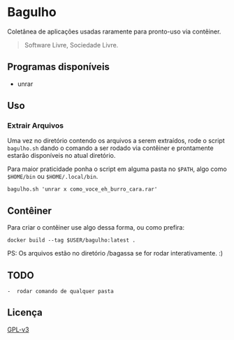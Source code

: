 # Bagulho

Coletânea de aplicações usadas raramente para pronto-uso via contêiner. 

> Software Livre, Sociedade Livre.

## Programas disponíveis
-  unrar

## Uso

### Extrair Arquivos
Uma vez no diretório contendo os arquivos a serem extraídos, rode o script
`bagulho.sh` dando o comando a ser rodado via contêiner e prontamente estarão disponíveis no atual diretório.

Para maior praticidade ponha o script em alguma pasta no `$PATH`, algo como `$HOME/bin` ou `$HOME/.local/bin`.

    bagulho.sh 'unrar x como_voce_eh_burro_cara.rar'

## Contêiner
Para criar o contêiner use algo dessa forma, ou como prefira:

    docker build --tag $USER/bagulho:latest .

PS: Os arquivos estão no diretório /bagassa se for rodar interativamente. :)

## TODO
    -  rodar comando de qualquer pasta

## Licença

[GPL-v3](https://www.gnu.org/licenses/gpl-3.0.en.html)
